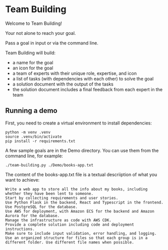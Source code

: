 # Team Building

Welcome to Team Building!

Your not alone to reach your goal.

Pass a goal in input or via the command line.

Team Building will build:
- a name for the goal
- an icon for the goal
- a team of experts with their unique role, expertise, and icon
- a list of tasks (with dependencies with each other) to solve the goal
- a solution document with the output of the tasks
- the solution document includes a final feedback from each expert in the team

## Running a demo

First, you need to create a virtual environment to install dependencies:

```
python -m venv .venv
source .venv/bin/activate
pip install -r requirements.txt
```

A few sample goals are in the Demo directory. You can use them from the command line, for example:

```
./team-building.py ./Demo/books-app.txt
```

The content of the books-app.txt file is a textual descriiption of what you want to achieve:

```
Write a web app to store all the info about my books, including whether they have been lent to someone.
Start by collecting requirements and user stories.
Use Python Flask in the backend, React and Typescript in the frontend. Use PostgreSQL for the database.
Use AWS for deployment, with Amazon ECS for the backend and Amazon Aurora for the database.
Manage the infrastructure as code with AWS CDK.
Provide a complete solution including code and deployment instructions.
Make sure to include input validation, error handling, and logging.
Use an organized structure for files so that each group is in a different folder. Use different file names when possible.
```